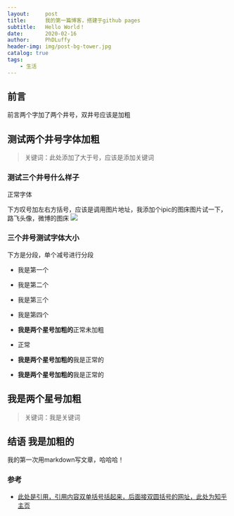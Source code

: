```yaml
---
layout:     post
title:      我的第一篇博客，搭建于github pages
subtitle:   Hello World！
date:       2020-02-16
author:     PhDLuffy
header-img: img/post-bg-tower.jpg
catalog: true
tags:
    - 生活
---
```


## 前言

前言两个字加了两个井号，双井号应该是加粗


## 测试两个井号字体加粗

>关键词：此处添加了大于号，应该是添加关键词

### 测试三个井号什么样子

正常字体

下方叹号加左右方括号，应该是调用图片地址，我添加个ipic的图床图片试一下，路飞头像，微博的图床
![](https://tva1.sinaimg.cn/large/0082zybpgy1gbysz2x9ktj30sg0or40b.jpg)

### 三个井号测试字体大小


下方是分段，单个减号进行分段
- 我是第一个
- 我是第二个
- 我是第三个
- 我是第四个



- **我是两个星号加粗的**正常未加粗
- 正常
- **我是两个星号加粗的**我是正常的
- **我是两个星号加粗的**我是正常的



## 我是两个星号加粗

> 关键词：我是关键词




## 结语 我是加粗的

我的第一次用markdown写文章，哈哈哈！




### 参考

- [此处是引用，引用内容双单括号括起来，后面接双圆括号的网址，此处为知乎主页](https://www.zhihu.com/people/PhDLuffy)

 

